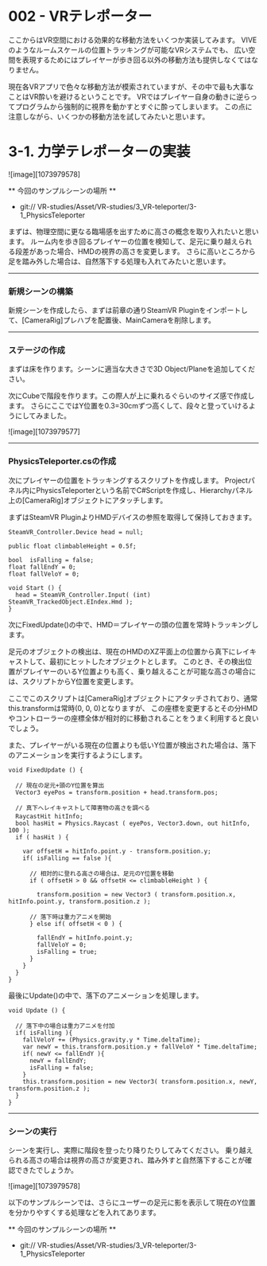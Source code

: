 # 002 - VRテレポーター


ここからはVR空間における効果的な移動方法をいくつか実装してみます。
VIVEのようなルームスケールの位置トラッキングが可能なVRシステムでも、
広い空間を表現するためにはプレイヤーが歩き回る以外の移動方法も提供しなくてはなりません。

現在各VRアプリで色々な移動方法が模索されていますが、その中で最も大事なことはVR酔いを避けるということです。
VRではプレイヤー自身の動きに逆らってプログラムから強制的に視界を動かすとすぐに酔ってしまいます。
この点に注意しながら、いくつかの移動方法を試してみたいと思います。



# 3-1. 力学テレポーターの実装

![image][1073979578]


** 今回のサンプルシーンの場所 **
- git:// VR-studies/Asset/VR-studies/3_VR-teleporter/3-1_PhysicsTeleporter

まずは、物理空間に更なる臨場感を出すために高さの概念を取り入れたいと思います。
ルーム内を歩き回るプレイヤーの位置を検知して、足元に乗り越えられる段差があった場合、HMDの視界の高さを変更します。
さらに高いところから足を踏み外した場合は、自然落下する処理も入れてみたいと思います。

---
### 新規シーンの構築

新規シーンを作成したら、まずは前章の通りSteamVR Pluginをインポートして、[CameraRig]プレハブを配置後、MainCameraを削除します。

---
### ステージの作成

まずは床を作ります。シーンに適当な大きさで3D Object/Planeを追加してください。

次にCubeで階段を作ります。この際人が上に乗れるぐらいのサイズ感で作成します。
さらにここではY位置を0.3=30cmずつ高くして、段々と登っていけるようにしてみました。

![image][1073979577]

---
### PhysicsTeleporter.csの作成

次にプレイヤーの位置をトラッキングするスクリプトを作成します。
Projectパネル内にPhysicsTeleporterという名前でC#Scriptを作成し、Hierarchyパネル上の[CameraRig]オブジェクトにアタッチします。

まずはSteamVR PluginよりHMDデバイスの参照を取得して保持しておきます。

```
SteamVR_Controller.Device head = null;

public float climbableHeight = 0.5f;

bool  isFalling = false;
float fallEndY = 0;
float fallVeloY = 0;

void Start () {
  head = SteamVR_Controller.Input( (int) SteamVR_TrackedObject.EIndex.Hmd );
}
```

次にFixedUpdate()の中で、HMD＝プレイヤーの頭の位置を常時トラッキングします。

足元のオブジェクトの検出は、現在のHMDのXZ平面上の位置から真下にレイキャストして、最初にヒットしたオブジェクトとします。
このとき、その検出位置がプレイヤーのいるY位置よりも高く、乗り越えることが可能な高さの場合には、スクリプトからY位置を変更します。

ここでこのスクリプトは[CameraRig]オブジェクトにアタッチされており、通常this.transformは常時(0, 0, 0)となりますが、
この座標を変更するとその分HMDやコントローラーの座標全体が相対的に移動されることをうまく利用すると良いでしょう。

また、プレイヤーがいる現在の位置よりも低いY位置が検出された場合は、落下のアニメーションを実行するようにします。

```
void FixedUpdate () {

  // 現在の足元+頭のY位置を算出
  Vector3 eyePos = transform.position + head.transform.pos;

  // 真下へレイキャストして障害物の高さを調べる
  RaycastHit hitInfo;　
  bool hasHit = Physics.Raycast ( eyePos, Vector3.down, out hitInfo, 100 );
  if ( hasHit ) {

    var offsetH = hitInfo.point.y - transform.position.y;
    if( isFalling == false ){

      // 相対的に登れる高さの場合は、足元のY位置を移動
      if ( offsetH > 0 && offsetH <= climbableHeight ) {

        transform.position = new Vector3 ( transform.position.x, hitInfo.point.y, transform.position.z );

      // 落下時は重力アニメを開始
      } else if( offsetH < 0 ) {

        fallEndY = hitInfo.point.y;
        fallVeloY = 0;
        isFalling = true;
      }
    }
  }
}
```

最後にUpdate()の中で、落下のアニメーションを処理します。

```
void Update () {

  // 落下中の場合は重力アニメを付加
  if( isFalling ){
    fallVeloY += (Physics.gravity.y * Time.deltaTime);
    var newY = this.transform.position.y + fallVeloY * Time.deltaTime;
    if( newY <= fallEndY ){
      newY = fallEndY;
      isFalling = false;
    }
    this.transform.position = new Vector3( transform.position.x, newY, transform.position.z );
  }
}
```

---
### シーンの実行

シーンを実行し、実際に階段を登ったり降りたりしてみてください。
乗り越えられる高さの場合は視界の高さが変更され、踏み外すと自然落下することが確認できたでしょうか。

![image][1073979578]


以下のサンプルシーンでは、さらにユーザーの足元に影を表示して現在のY位置を分かりやすくする処理などを入れてあります。

** 今回のサンプルシーンの場所 **
- git:// VR-studies/Asset/VR-studies/3_VR-teleporter/3-1_PhysicsTeleporter
